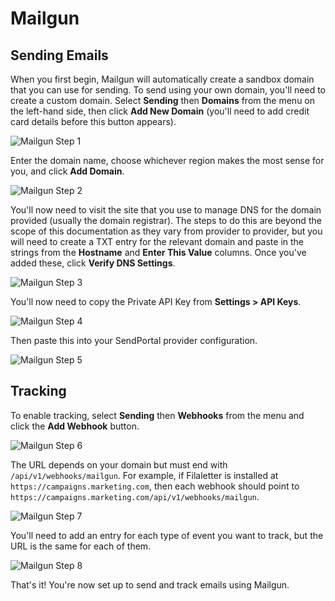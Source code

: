 # Mailgun

## Sending Emails

When you first begin, Mailgun will automatically create a sandbox domain that you can use for sending. To send using your own domain, you'll need to create a custom domain. Select **Sending** then **Domains** from the menu on the left-hand side, then click **Add New Domain** (you'll need to add credit card details before this button appears).

![Mailgun Step 1](https://sendportal.io/img/docs/providers/mailgun/mailgun-1.png)

Enter the domain name, choose whichever region makes the most sense for you, and click **Add Domain**.

![Mailgun Step 2](https://sendportal.io/img/docs/providers/mailgun/mailgun-2.png)

You'll now need to visit the site that you use to manage DNS for the domain provided (usually the domain registrar). The steps to do this are beyond the scope of this documentation as they vary from provider to provider, but you will need to create a TXT entry for the relevant domain and paste in the strings from the **Hostname** and **Enter This Value** columns. Once you've added these, click **Verify DNS Settings**.

![Mailgun Step 3](https://sendportal.io/img/docs/providers/mailgun/mailgun-3.png)

You'll now need to copy the Private API Key from **Settings > API Keys**.

![Mailgun Step 4](https://sendportal.io/img/docs/providers/mailgun/mailgun-4.png)

Then paste this into your SendPortal provider configuration.

![Mailgun Step 5](https://sendportal.io/img/docs/providers/mailgun/mailgun-5.png)

## Tracking

To enable tracking, select **Sending** then **Webhooks** from the menu and click the **Add Webhook** button.

![Mailgun Step 6](https://sendportal.io/img/docs/providers/mailgun/mailgun-6.png)

The URL depends on your domain but must end with `/api/v1/webhooks/mailgun`. For example, if Filaletter is installed at `https://campaigns.marketing.com`, then each webhook should point to `https://campaigns.marketing.com/api/v1/webhooks/mailgun`.

![Mailgun Step 7](https://sendportal.io/img/docs/providers/mailgun/mailgun-7.png)

You'll need to add an entry for each type of event you want to track, but the URL is the same for each of them.

![Mailgun Step 8](https://sendportal.io/img/docs/providers/mailgun/mailgun-8.png)

That's it! You're now set up to send and track emails using Mailgun.
